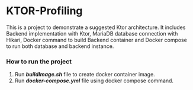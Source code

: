 # KTOR-Profiling

This is a project to demonstrate a suggested Ktor architecture. It includes Backend implementation with Ktor, MariaDB
database connection with Hikari, Docker command to build Backend container and Docker compose to run both database and
backend instance.

### How to run the project

1. Run ***buildImage.sh*** file to create docker container image.
2. Run ***docker-compose.yml*** file using docker compose command.